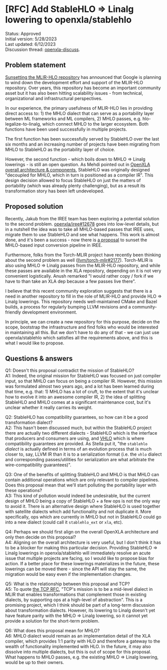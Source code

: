 # [RFC] Add StableHLO => Linalg lowering to openxla/stablehlo

Status: Approved<br/>
Initial version: 5/28/2023<br/>
Last updated: 6/12/2023<br/>
Discussion thread: [openxla-discuss](https://groups.google.com/a/openxla.org/g/openxla-discuss/c/KsRp9euuuB0/m/w2h74Ag_AgAJ).

## Problem statement

[Sunsetting the MLIR-HLO repository](https://groups.google.com/a/openxla.org/g/openxla-discuss/c/Mppuv1Edv1s/m/x_U0X0dqBgAJ)
has announced that Google is planning to wind down the development effort and
support of the MLIR-HLO repository. Over years, this repository has become an
important community asset but it has also been hitting scalability issues -
from technical, organizational and infrastructural perspectives.

In our experience, the primary usefulness of MLIR-HLO lies in providing direct
access to: 1) the MHLO dialect that can serve as a portability layer between
ML frameworks and ML compilers, 2) MHLO passes, e.g. hlo-legalize-to-linalg,
which connect MHLO to the larger ecosystem. Both functions have been used
successfully in multiple projects.

The first function has been successfully served by StableHLO over the last six
months and an increasing number of projects have been migrating from MHLO to
StableHLO as the portability layer of choice.

However, the second function - which boils down to MHLO => Linalg lowerings -
is still an open question. As Mehdi pointed out in
[OpenXLA overall architecture & components](https://groups.google.com/a/openxla.org/g/openxla-discuss/c/DnPUmpyk4y0/m/iMBFzIqKHQAJ),
StableHLO was originally designed "decoupled for MHLO, which in turn is
positioned as a compiler IR". This design decision allowed to focus StableHLO on
just the matters of portability (which was already plenty challenging), but as
a result its transformation story has been left undeveloped.

## Proposed solution

Recently, Jakub from the IREE team has been exploring a potential solution to
the second problem. [openxla/iree#12678](https://github.com/openxla/iree/issues/12678)
goes into low-level details, but in a nutshell the idea was to take all
MHLO-based passes that IREE uses, migrate them to use StableHLO and see what
happens. This work is almost done, and it's been a success - now there is
[a proposal](https://groups.google.com/a/openxla.org/g/openxla-discuss/c/EWuUbyL5n3c/m/1ia-qDN3BgAJ)
to sunset the MHLO-based input conversion pipeline in IREE.

Furthermore, folks from the Torch-MLIR project have recently been thinking about
the second problem as well ([llvm/torch-mlir#2177](https://github.com/llvm/torch-mlir/pull/2177)).
Torch-MLIR is also using MHLO => Linalg passes from the MLIR-HLO repository,
and while these passes are available in the XLA repository, depending on it is
not very convenient logistically. Anush remarked "I would rather copy / fork
if we have to than take an XLA dep because a few passes live there".

I believe that this recent community exploration suggests that there is a need
in another repository to fill in the role of MLIR-HLO and provide HLO => Linalg
lowerings. This repository needs well-maintained CMake and Bazel builds,
a process for regularly bumping LLVM revisions and a community-friendly
development environment.

In principle, we can create a new repository for this purpose, decide on the
scope, bootstrap the infrastructure and find folks who would be interested in
maintaining all this. But we don't have to do any of that - we can just use
openxla/stablehlo which satisfies all the requirements above, and this is what
I would like to propose.

## Questions & answers

Q1: Doesn't this proposal contradict the mission of StableHLO?<br/>
A1: Indeed, the original mission for StableHLO was focused on just compiler
input, so that MHLO can focus on being a compiler IR. However, this mission was
formulated almost two years ago, and a lot has been learned during that time,
e.g. that: 1) MHLO has a lot of cruft, to the extent that it's unclear how to
evolve it into an awesome compiler IR, 2) the idea of splitting StableHLO and
MHLO comes at a significant maintenance cost, but it's unclear whether it
really carries its weight.

Q2: StableHLO has compatibility guarantees, so how can it be a good
transformation dialect?<br/>
A2: This hasn't been discussed much, but within the StableHLO project there are
actually two different dialects - StableHLO which is the interface that
producers and consumers are using, and [VHLO](https://github.com/openxla/stablehlo/blob/main/docs/vhlo.md)
which is where compatibility guarantees are provided. As Stella put it,
"the `stablehlo` *dialect* is actually defined in terms of an evolution process
that is much closer to, say, LLVM IR than it is to a serialization format
(i.e. the `vhlo` dialect and corresponding passes/utilities for serialization
are what arbitrate the wire-compatibility guarantees)".

Q3: One of the benefits of splitting StableHLO and MHLO is that MHLO can contain
additional operations which are only relevant to compiler pipelines. Does this
proposal mean that we'll start polluting the portability layer with these
operations?<br/>
A3: This kind of pollution would indeed be undesirable, but the current design
of MHLO being a copy of StableHLO + a few ops is not the only way to avoid it.
There is an alternative design where StableHLO is used together with satellite
dialects which add functionality and not duplicate it. More specifically, ops
which are currently in MHLO but not in StableHLO could go into a new dialect
(could call it `stablehlo_ext` or `xla`, etc).

Q4: Perhaps we should first align on the overall OpenXLA architecture and only
then decide on this proposal?<br/>
A4: Aligning on the overall architecture is very useful, but I don't think it
has to be a blocker for making this particular decision. Providing StableHLO
=> Linalg lowerings in openxla/stablehlo will immediately resolve an acute
issue that multiple projects are facing, so I would like to propose bias for
action. If a better place for these lowerings materializes in the future, these
lowerings can be moved there - since the API will stay the same, the migration
would be easy even if the implementation changes.

Q5: What is the relationship between this proposal and TCP?<br/>
A5: To quote [the TCP RFC](https://discourse.llvm.org/t/rfc-incubation-request-for-incubating-tcp-dialect-for-mlir/64883),
"TCP's mission is to be a mid-level dialect in MLIR that enables transformations
that complement those in existing dialects, by supporting ops at a high-level
of abstraction". This is a promising project, which I think should be part of a
long-term discussion about transformation dialects. However, its lowering to
Linalg doesn't yet have feature parity with the MHLO => Linalg lowering, so it
cannot yet provide a solution for the short-term problem.

Q6: What does this proposal mean for MHLO?<br/>
A6: MHLO dialect would remain as an implementation detail of the XLA compiler,
which provides 1:1 parity with HLO and therefore a gateway to the wealth of
functionality implemented with HLO. In the future, it may also dissolve into
multiple dialects, but this is out of scope for this proposal. What happens to
MHLO passes, e.g. the existing MHLO => Linalg lowering, would be up to
their owners.
